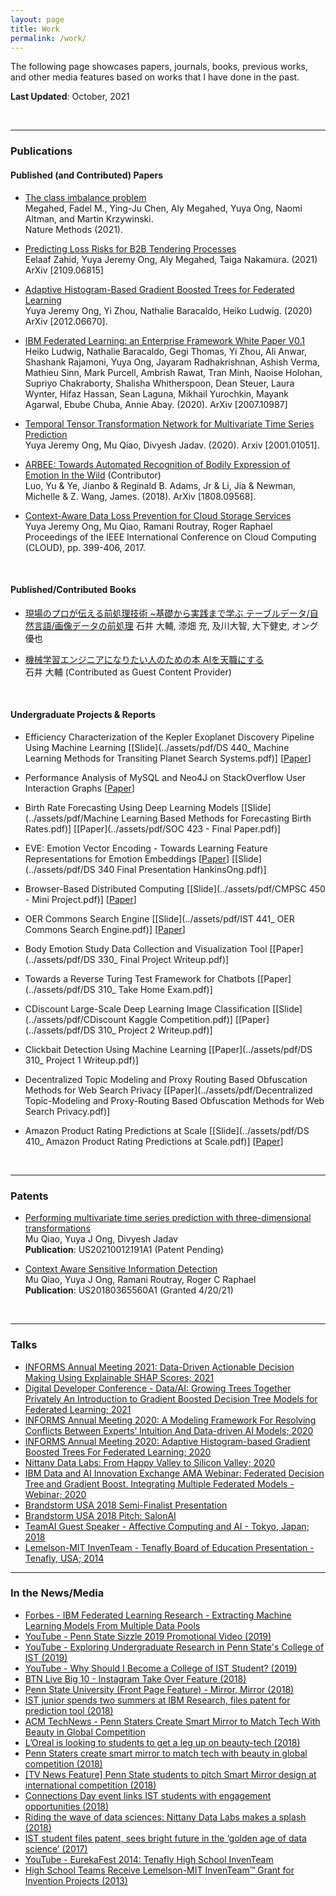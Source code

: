 ```yaml
---
layout: page
title: Work
permalink: /work/
---
```

The following page showcases papers, journals, books, previous works, and other
media features based on works that I have done in the past.

**Last Updated**: October, 2021

<br />
<hr />

### Publications
#### Published (and Contributed) Papers
* [The class imbalance problem](https://www.nature.com/articles/s41592-021-01302-4)<br />
Megahed, Fadel M., Ying-Ju Chen, Aly Megahed, Yuya Ong, Naomi Altman, and Martin Krzywinski. <br />
Nature Methods (2021).

* [Predicting Loss Risks for B2B Tendering Processes](https://arxiv.org/abs/2109.06815)<br />
Eelaaf Zahid, Yuya Jeremy Ong, Aly Megahed, Taiga Nakamura. (2021) ArXiv [2109.06815]

* [Adaptive Histogram-Based Gradient Boosted Trees for Federated Learning](https://arxiv.org/abs/2012.06670)<br />
Yuya Jeremy Ong, Yi Zhou, Nathalie Baracaldo, Heiko Ludwig. (2020) ArXiv [2012.06670].

* [IBM Federated Learning: an Enterprise Framework White Paper V0.1](https://arxiv.org/abs/2007.10987) <br />
Heiko Ludwig, Nathalie Baracaldo, Gegi Thomas, Yi Zhou, Ali Anwar, Shashank Rajamoni, Yuya Ong, Jayaram Radhakrishnan, Ashish Verma, Mathieu Sinn, Mark Purcell, Ambrish Rawat, Tran Minh, Naoise Holohan, Supriyo Chakraborty, Shalisha Whitherspoon, Dean Steuer, Laura Wynter, Hifaz Hassan, Sean Laguna, Mikhail Yurochkin, Mayank Agarwal, Ebube Chuba, Annie Abay. (2020). ArXiv [2007.10987]

* [Temporal Tensor Transformation Network for Multivariate Time Series Prediction](https://arxiv.org/abs/2001.01051) <br />
Yuya Jeremy Ong, Mu Qiao, Divyesh Jadav. (2020). Arxiv [2001.01051].

* [ARBEE: Towards Automated Recognition of Bodily Expression of Emotion In the Wild](https://arxiv.org/abs/1808.09568) (Contributor) <br />
Luo, Yu & Ye, Jianbo & Reginald B. Adams, Jr & Li, Jia & Newman, Michelle & Z. Wang, James. (2018). ArXiv [1808.09568].

* [Context-Aware Data Loss Prevention for Cloud Storage Services](https://ieeexplore.ieee.org/abstract/document/8030614) <br />
Yuya Jeremy Ong, Mu Qiao, Ramani Routray, Roger Raphael <br />
Proceedings of the IEEE International Conference on Cloud Computing (CLOUD), pp. 399-406, 2017.

<br />

#### Published/Contributed Books
* [現場のプロが伝える前処理技術 ~基礎から実践まで学ぶ テーブルデータ/自然言語/画像データの前処理](https://www.amazon.co.jp/%E7%8F%BE%E5%A0%B4%E3%81%AE%E3%83%97%E3%83%AD%E3%81%8C%E4%BC%9D%E3%81%88%E3%82%8B%E5%89%8D%E5%87%A6%E7%90%86%E6%8A%80%E8%A1%93-%E5%9F%BA%E7%A4%8E%E3%81%8B%E3%82%89%E5%AE%9F%E8%B7%B5%E3%81%BE%E3%81%A7%E5%AD%A6%E3%81%B6-%E3%83%86%E3%83%BC%E3%83%96%E3%83%AB%E3%83%87%E3%83%BC%E3%82%BF-%E8%87%AA%E7%84%B6%E8%A8%80%E8%AA%9E-%E7%94%BB%E5%83%8F%E3%83%87%E3%83%BC%E3%82%BF%E3%81%AE%E5%89%8D%E5%87%A6%E7%90%86/dp/4839970017)
 石井 大輔, 漆畑 充, 及川大智, 大下健史, オング優也 

* [機械学習エンジニアになりたい人のための本 AIを天職にする](https://www.amazon.co.jp/%E6%A9%9F%E6%A2%B0%E5%AD%A6%E7%BF%92%E3%82%A8%E3%83%B3%E3%82%B8%E3%83%8B%E3%82%A2%E3%81%AB%E3%81%AA%E3%82%8A%E3%81%9F%E3%81%84%E4%BA%BA%E3%81%AE%E3%81%9F%E3%82%81%E3%81%AE%E6%9C%AC-AI%E3%82%92%E5%A4%A9%E8%81%B7%E3%81%AB%E3%81%99%E3%82%8B-%E7%9F%B3%E4%BA%95-%E5%A4%A7%E8%BC%94-ebook/dp/B07GWM4J7H)<br />
石井 大輔 (Contributed as Guest Content Provider)

<br />

#### Undergraduate Projects & Reports
* Efficiency Characterization of the Kepler Exoplanet Discovery Pipeline Using Machine Learning [[Slide](../assets/pdf/DS 440_ Machine Learning Methods for Transiting Planet Search Systems.pdf)] [[Paper](../assets/pdf/DS_440___Capstone_Final_Report.pdf)]

* Performance Analysis of MySQL and Neo4J on StackOverflow User Interaction Graphs [[Paper](../assets/pdf/DS220__Midterm_Report.pdf)]

* Birth Rate Forecasting Using Deep Learning Models [[Slide](../assets/pdf/Machine Learning Based Methods for Forecasting Birth Rates.pdf)] [[Paper](../assets/pdf/SOC 423 - Final Paper.pdf)]

* EVE: Emotion Vector Encoding - Towards Learning Feature Representations for Emotion Embeddings [[Paper](../assets/pdf/EVE__Emotion_Vector_Encodings___Towards_a_Representation_for_Human_Emotion_States.pdf)] [[Slide](../assets/pdf/DS 340 Final Presentation HankinsOng.pdf)]

* Browser-Based Distributed Computing [[Slide](../assets/pdf/CMPSC 450 - Mini Project.pdf)] [[Paper](../assets/pdf/Browser_Based_Distributed_Computing.pdf)]

* OER Commons Search Engine [[Slide](../assets/pdf/IST 441_ OER Commons Search Engine.pdf)] [[Paper](../assets/pdf/IST_441__OER_Common_Search_Engine.pdf)]

* Body Emotion Study Data Collection and Visualization Tool [[Paper](../assets/pdf/DS 330_ Final Project Writeup.pdf)]

* Towards a Reverse Turing Test Framework for Chatbots [[Paper](../assets/pdf/DS 310_ Take Home Exam.pdf)]

* CDiscount Large-Scale Deep Learning Image Classification [[Slide](../assets/pdf/CDiscount Kaggle Competition.pdf)] [[Paper](../assets/pdf/DS 310_ Project 2 Writeup.pdf)]

* Clickbait Detection Using Machine Learning [[Paper](../assets/pdf/DS 310_ Project 1 Writeup.pdf)]

* Decentralized Topic Modeling and Proxy Routing Based Obfuscation Methods for Web Search Privacy [[Paper](../assets/pdf/Decentralized Topic-Modeling and Proxy-Routing Based Obfuscation Methods for Web Search Privacy.pdf)]

* Amazon Product Rating Predictions at Scale [[Slide](../assets/pdf/DS 410_ Amazon Product Rating Predictions at Scale.pdf)] [[Paper](../assets/pdf/DS_410___Final_Project_Report.pdf)]

<br />
<hr />

### Patents
* [Performing multivariate time series prediction with three-dimensional transformations](https://patents.google.com/patent/US20210012191A1/en) <br />
Mu Qiao, Yuya J Ong, Divyesh Jadav <br />
**Publication**: US20210012191A1 (Patent Pending)

* [Context Aware Sensitive Information Detection](https://patents.google.com/patent/US20180365560A1/en) <br />
Mu Qiao, Yuya J Ong, Ramani Routray, Roger C Raphael <br />
**Publication**: US20180365560A1 (Granted 4/20/21)

<br />  
<hr />

### Talks
* [INFORMS Annual Meeting 2021: Data-Driven Actionable Decision Making Using Explainable SHAP Scores; 2021](https://drive.google.com/file/d/1MUzQl7TeV8OdkZNUrCqE41FCMv4JcM-t/view?usp=sharing)
* [Digital Developer Conference - Data/AI: Growing Trees Together Privately An Introduction to Gradient Boosted Decision Tree Models for Federated Learning; 2021](https://video.ibm.com/recorded/129967474)
* [INFORMS Annual Meeting 2020: A Modeling Framework For Resolving Conflicts Between Experts’ Intuition And Data-driven AI Models; 2020](https://drive.google.com/file/d/1mBAASr0pK7iHEEKRAeZuoX7ekz92b3e0/view?usp=sharing) 
* [INFORMS Annual Meeting 2020: Adaptive Histogram-based Gradient Boosted Trees For Federated Learning; 2020](https://drive.google.com/file/d/11QbR5L8-9YiSUUlbSuK9j8XZ4eVFL4Xk/view?usp=sharing)
* [Nittany Data Labs: From Happy Valley to Silicon Valley; 2020](https://www.youtube.com/watch?v=bSW2hVuyJP4)
* [IBM Data and AI Innovation Exchange AMA Webinar: Federated Decision Tree and Gradient Boost. Integrating Multiple Federated Models - Webinar; 2020](https://drive.google.com/file/d/1_enXo7jbYGySq8fz9TIfinOuK4AgjoYQ/view?usp=sharing)
* [Brandstorm USA 2018 Semi-Finalist Presentation](https://drive.google.com/file/d/1agA5UhNACmehNxg-TjXjpHxBFsLn9_3D/view?usp=sharing)
* [Brandstorm USA 2018 Pitch: SalonAI](https://www.youtube.com/watch?v=EatYaTLFHJA)
* [TeamAI Guest Speaker - Affective Computing and AI - Tokyo, Japan; 2018](https://www.meetup.com/Machine-Learning-Meetup-by-team-ai/events/257261247/)
* [Lemelson-MIT InvenTeam - Tenafly Board of Education Presentation - Tenafly, USA; 2014](http://librarymedia.net/board-of-education-october-21-2014)<br />

<hr />

### In the News/Media
* [Forbes - IBM Federated Learning Research - Extracting Machine Learning Models From Multiple Data Pools](https://www.forbes.com/sites/tiriasresearch/2021/10/15/ibm-federated-learning-researchextracting-machine-learning-models-from-multiple-data-pools/?sh=292e5c713847)
* [YouTube - Penn State Sizzle 2019 Promotional Video (2019)](https://www.youtube.com/watch?v=sNOO6RG-4zE)
* [YouTube - Exploring Undergraduate Research in Penn State's College of IST (2019)](https://www.youtube.com/watch?v=FpAnlxp0VRY)
* [YouTube - Why Should I Become a College of IST Student? (2019)](https://www.youtube.com/watch?v=CKUfsN1hj9I) 
* [BTN Live Big 10 - Instagram Take Over Feature (2018)](https://www.instagram.com/p/BorlVhYnmN7/)
* [Penn State University (Front Page Feature) - Mirror, Mirror (2018)](https://web.archive.org/web/20181105124451/https://www.psu.edu/feature/2018/10/03/mirror-mirror)
* [IST junior spends two summers at IBM Research, files patent for prediction tool (2018)](https://news.psu.edu/story/535293/2018/09/07/academics/ist-junior-spends-two-summers-ibm-research-files-patent-prediction)
* [ACM TechNews - Penn Staters Create Smart Mirror to Match Tech With Beauty in Global Competition](https://cacm.acm.org/news/227888-penn-staters-create-smart-mirror-to-match-tech-with-beauty-in-global-competition/fulltext)
* [L’Oreal is looking to students to get a leg up on beauty-tech (2018)](https://www.glossy.co/beauty/loreal-is-looking-to-students-to-get-a-leg-up-on-beauty-tech)
* [Penn Staters create smart mirror to match tech with beauty in global competition (2018)](https://news.psu.edu/story/520944/2018/05/14/academics/penn-staters-create-smart-mirror-match-tech-beauty-global)
* [[TV News Feature] Penn State students to pitch Smart Mirror design at international competition (2018)](https://www.wearecentralpa.com/news/penn-state-students-to-pitch-smart-mirror-design-at-international-competition-/1141502085)
* [Connections Day event links IST students with engagement opportunities (2018)](https://news.psu.edu/story/503948/2018/02/05/campus-life/connections-day-event-links-ist-students-engagement)
* [Riding the wave of data sciences: Nittany Data Labs makes a splash (2018)](https://news.psu.edu/story/499107/2018/01/17/academics/riding-wave-data-sciences-nittany-data-labs-makes-splash)
* [IST student files patent, sees bright future in the ‘golden age of data science’ (2017)](https://news.psu.edu/story/477227/2017/08/10/academics/ist-student-files-patent-sees-bright-future-%E2%80%98golden-age-data)
* [YouTube - EurekaFest 2014: Tenafly High School InvenTeam](https://www.youtube.com/watch?v=NwHx9h2GKn8)
* [High School Teams Receive Lemelson-MIT InvenTeam™ Grant for Invention Projects (2013)](https://www.businesswire.com/news/home/20131016005335/en/High-School-Teams-Receive-Lemelson-MIT-InvenTeam%E2%84%A2-Grant)
